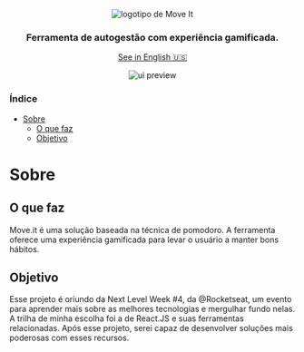 <div align="center">

![logotipo de Move It](https://ik.imagekit.io/joaonasc/GitHub/repos/moveit/Logo_q3S5Q_UWu.png)

### Ferramenta de autogestão com experiência gamificada.

[See in English <kbd>️🇺🇸️</kbd>](./translations/README.en.md)

![ui preview](https://ik.imagekit.io/joaonasc/GitHub/repos/moveit/Capa_thPzlEAAM.png)
</div>

### Índice
* [Sobre](#sobre)
    - [O que faz](#o-que-faz)
    - [Objetivo](#objetivo)

# Sobre

## O que faz
Move.it é uma solução baseada na técnica de pomodoro. A ferramenta oferece uma experiência gamificada para levar o usuário a manter bons hábitos.

## Objetivo
Esse projeto é oriundo da Next Level Week #4, da @Rocketseat, um evento para aprender mais sobre as melhores tecnologias e mergulhar fundo nelas. A trilha de minha escolha foi a de React.JS e suas ferramentas relacionadas. Após esse projeto, serei capaz de desenvolver soluções mais poderosas com esses recursos.